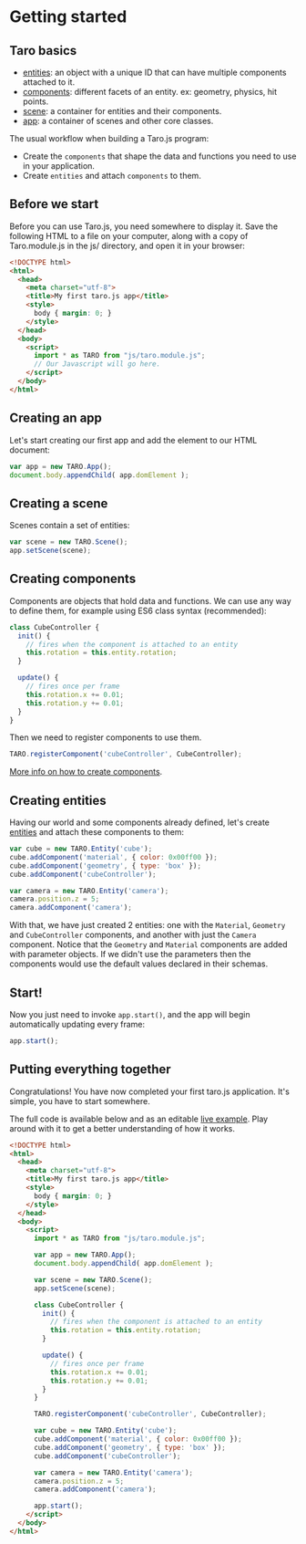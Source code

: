 # Getting started

## Taro basics
- [entities](/api/core/Entity): an object with a unique ID that can have multiple components attached to it.
- [components](/manual/Creating-components): different facets of an entity. ex: geometry, physics, hit points.
- [scene](/api/core/Scene): a container for entities and their components.
- [app](/api/core/App): a container of scenes and other core classes.

The usual workflow when building a Taro.js program:
- Create the `components` that shape the data and functions you need to use in your application.
- Create `entities` and attach `components` to them.

## Before we start
Before you can use Taro.js, you need somewhere to display it. Save the following HTML to a file on your computer, along with a copy of Taro.module.js in the js/ directory, and open it in your browser:
```html
<!DOCTYPE html>
<html>
  <head>
    <meta charset="utf-8">
    <title>My first taro.js app</title>
    <style>
      body { margin: 0; }
    </style>
  </head>
  <body>
    <script>
      import * as TARO from "js/taro.module.js";
      // Our Javascript will go here.
    </script>
  </body>
</html>
```

## Creating an app
Let's start creating our first app and add the element to our HTML document:
```javascript
var app = new TARO.App();
document.body.appendChild( app.domElement );
```

## Creating a scene
Scenes contain a set of entities:
```javascript
var scene = new TARO.Scene();
app.setScene(scene);
```

## Creating components
Components are objects that hold data and functions. We can use any way to define them, for example using ES6 class syntax (recommended):
```javascript
class CubeController {
  init() {
    // fires when the component is attached to an entity
    this.rotation = this.entity.rotation;
  }

  update() {
    // fires once per frame
    this.rotation.x += 0.01;
    this.rotation.y += 0.01;
  }
}

```

Then we need to register components to use them.

```javascript
TARO.registerComponent('cubeController', CubeController);
```

[More info on how to create components](/manual/Creating-components).

## Creating entities
Having our world and some components already defined, let's create [entities](/api/core/Entity) and attach these components to them:
```javascript
var cube = new TARO.Entity('cube');
cube.addComponent('material', { color: 0x00ff00 });
cube.addComponent('geometry', { type: 'box' });
cube.addComponent('cubeController');

var camera = new TARO.Entity('camera');
camera.position.z = 5;
camera.addComponent('camera');
```

With that, we have just created 2 entities: one with the `Material`, `Geometry` and `CubeController` components, and another with just the `Camera` component.
Notice that the `Geometry` and `Material` components are added with parameter objects. If we didn't use the parameters then the
components would use the default values declared in their schemas.

## Start!
Now you just need to invoke `app.start()`, and the app will begin automatically updating every frame:
```javascript
app.start();
```

## Putting everything together
Congratulations! You have now completed your first taro.js application. It's simple, you have to start somewhere.

The full code is available below and as an editable [live example](https://jsfiddle.net/aL3d0s7j/). Play around with it to get a better understanding of how it works.
```html
<!DOCTYPE html>
<html>
  <head>
    <meta charset="utf-8">
    <title>My first taro.js app</title>
    <style>
      body { margin: 0; }
    </style>
  </head>
  <body>
    <script>
      import * as TARO from "js/taro.module.js";

      var app = new TARO.App();
      document.body.appendChild( app.domElement );

      var scene = new TARO.Scene();
      app.setScene(scene);

      class CubeController {
        init() {
          // fires when the component is attached to an entity
          this.rotation = this.entity.rotation;
        }

        update() {
          // fires once per frame
          this.rotation.x += 0.01;
          this.rotation.y += 0.01;
        }
      }

      TARO.registerComponent('cubeController', CubeController);

      var cube = new TARO.Entity('cube');
      cube.addComponent('material', { color: 0x00ff00 });
      cube.addComponent('geometry', { type: 'box' });
      cube.addComponent('cubeController');

      var camera = new TARO.Entity('camera');
      camera.position.z = 5;
      camera.addComponent('camera');

      app.start();
    </script>
  </body>
</html>
```